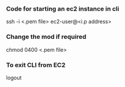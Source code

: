 ### Code for starting an ec2 instance in cli

ssh -i <.pem file> ec2-user@<i.p address>

### Change the mod if required

chmod 0400 <.pem file>

### To exit CLI from EC2

logout
